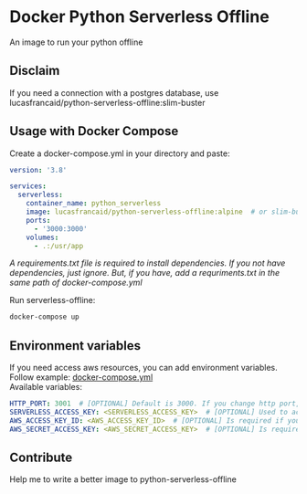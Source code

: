 # Docker Python Serverless Offline
An image to run your python offline

## Disclaim
If you need a connection with a postgres database, use lucasfrancaid/python-serverless-offline:slim-buster

## Usage with Docker Compose
Create a docker-compose.yml in your directory and paste:
```yml
version: '3.8'

services:
  serverless:
    container_name: python_serverless
    image: lucasfrancaid/python-serverless-offline:alpine  # or slim-buster 
    ports:
      - '3000:3000'
    volumes:
      - .:/usr/app
```

*A requirements.txt file is required to install dependencies. If you not have dependencies, just ignore. But, if you have, add a requriments.txt in the same path of docker-compose.yml*

Run serverless-offline:
```bash
docker-compose up
```

## Environment variables
If you need access aws resources, you can add environment variables. Follow example: [docker-compose.yml](./docker-compose.yml)  
Available variables:
```yml
HTTP_PORT: 3001  # [OPTIONAL] Default is 3000. If you change http port, you should change your port routing in docker-compose.yml
SERVERLESS_ACCESS_KEY: <SERVERLESS_ACCESS_KEY>  # [OPTIONAL] Used to access resources of serverless framework
AWS_ACCESS_KEY_ID: <AWS_ACCESS_KEY_ID>  # [OPTIONAL] Is required if you need use aws resources, e.g.: DynamoDB
AWS_SECRET_ACCESS_KEY: <AWS_SECRET_ACCESS_KEY>  # [OPTIONAL] Is required if you need use aws resources, e.g.: DynamoDB
```

## Contribute
Help me to write a better image to python-serverless-offline
